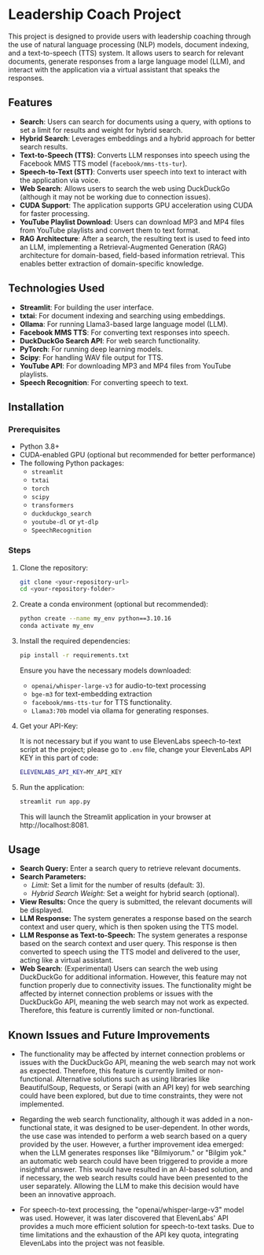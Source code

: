 # Leadership Coach Project

This project is designed to provide users with leadership coaching through the use of natural language processing (NLP) models, document indexing, and a text-to-speech (TTS) system. It allows users to search for relevant documents, generate responses from a large language model (LLM), and interact with the application via a virtual assistant that speaks the responses.

## Features

- **Search**: Users can search for documents using a query, with options to set a limit for results and weight for hybrid search.
- **Hybrid Search**: Leverages embeddings and a hybrid approach for better search results.
- **Text-to-Speech (TTS)**: Converts LLM responses into speech using the Facebook MMS TTS model (`facebook/mms-tts-tur`).
- **Speech-to-Text (STT)**: Converts user speech into text to interact with the application via voice.
- **Web Search**: Allows users to search the web using DuckDuckGo (although it may not be working due to connection issues).
- **CUDA Support**: The application supports GPU acceleration using CUDA for faster processing.
- **YouTube Playlist Download**: Users can download MP3 and MP4 files from YouTube playlists and convert them to text format.
- **RAG Architecture**: After a search, the resulting text is used to feed into an LLM, implementing a Retrieval-Augmented Generation (RAG) architecture for domain-based, field-based information retrieval. This enables better extraction of domain-specific knowledge.

## Technologies Used

- **Streamlit**: For building the user interface.
- **txtai**: For document indexing and searching using embeddings.
- **Ollama**: For running Llama3-based large language model (LLM).
- **Facebook MMS TTS**: For converting text responses into speech.
- **DuckDuckGo Search API**: For web search functionality.
- **PyTorch**: For running deep learning models.
- **Scipy**: For handling WAV file output for TTS.
- **YouTube API**: For downloading MP3 and MP4 files from YouTube playlists.
- **Speech Recognition**: For converting speech to text.

## Installation

### Prerequisites

- Python 3.8+
- CUDA-enabled GPU (optional but recommended for better performance)
- The following Python packages:
  - `streamlit`
  - `txtai`
  - `torch`
  - `scipy`
  - `transformers`
  - `duckduckgo_search`
  - `youtube-dl` or `yt-dlp`
  - `SpeechRecognition`


### Steps

1. Clone the repository:
    ```bash
    git clone <your-repository-url>
    cd <your-repository-folder>
    ```

2. Create a conda environment (optional but recommended):

    ```bash
    python create --name my_env python==3.10.16
    conda activate my_env
    ```

3. Install the required dependencies:
    ```bash
    pip install -r requirements.txt
    ```
    Ensure you have the necessary models downloaded:

    - `openai/whisper-large-v3` for audio-to-text processing
    - `bge-m3` for text-embedding extraction
    - `facebook/mms-tts-tur` for TTS functionality.
    - `Llama3:70b` model via ollama for generating responses.

4. Get your API-Key:

    It is not necessary but if you want to use ElevenLabs speech-to-text script at the project; please go to `.env` file, change your ElevenLabs API KEY in this part of code: 
    ```bash
    ELEVENLABS_API_KEY=MY_API_KEY
    ```

5. Run the application:

    ```bash
    streamlit run app.py
    ```
    This will launch the Streamlit application in your browser at http://localhost:8081.

## Usage
- **Search Query:** Enter a search query to retrieve relevant documents.
- **Search Parameters:**
    - *Limit:* Set a limit for the number of results (default: 3).
    - *Hybrid Search Weight:* Set a weight for hybrid search (optional).
- **View Results:** Once the query is submitted, the relevant documents will be displayed.
- **LLM Response:** The system generates a response based on the search context and user query, which is then spoken using the TTS model.
- **LLM Response as Text-to-Speech:** The system generates a response based on the search context and user query. This response is then converted to speech using the TTS model and delivered to the user, acting like a virtual assistant.
- **Web Search**: (Experimental) Users can search the web using DuckDuckGo for additional information. However, this feature may not function properly due to connectivity issues. The functionality might be affected by internet connection problems or issues with the DuckDuckGo API, meaning the web search may not work as expected. Therefore, this feature is currently limited or non-functional.



## Known Issues and Future Improvements
- The functionality may be affected by internet connection problems or issues with the DuckDuckGo API, meaning the web search may not work as expected. Therefore, this feature is currently limited or non-functional. Alternative solutions such as using libraries like BeautifulSoup, Requests, or Serapi (with an API key) for web searching could have been explored, but due to time constraints, they were not implemented.

- Regarding the web search functionality, although it was added in a non-functional state, it was designed to be user-dependent. In other words, the use case was intended to perform a web search based on a query provided by the user. However, a further improvement idea emerged: when the LLM generates responses like "Bilmiyorum." or "Bilgim yok." an automatic web search could have been triggered to provide a more insightful answer. This would have resulted in an AI-based solution, and if necessary, the web search results could have been presented to the user separately. Allowing the LLM to make this decision would have been an innovative approach.

- For speech-to-text processing, the "openai/whisper-large-v3" model was used. However, it was later discovered that ElevenLabs' API provides a much more efficient solution for speech-to-text tasks. Due to time limitations and the exhaustion of the API key quota, integrating ElevenLabs into the project was not feasible.
